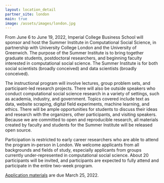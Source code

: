 ```yaml
---
layout: location_detail
partner_site: london
main: true
image: /assets/images/london.jpg
---
```


From June 6 to June 19, 2022, Imperial College Business School will sponsor and host the Summer Institute in Computational Social Science, in partnership with University College London and the University of Greenwich. The purpose of the Summer Institute is to bring together graduate students, postdoctoral researchers, and beginning faculty interested in computational social science. The Summer Institute is for both social scientists (broadly conceived) and data scientists (broadly conceived).

The instructional program will involve lectures, group problem sets, and participant-led research projects. There will also be outside speakers who conduct computational social science research in a variety of settings, such as academia, industry, and government. Topics covered include text as data, website scraping, digital field experiments, machine learning, and ethics. There will be ample opportunities for students to discuss their ideas and research with the organizers, other participants, and visiting speakers. Because we are committed to open and reproducible research, all materials created by faculty and students for the Summer Institute will be released open source.

Participation is restricted to early career researchers who are able to attend the program in-person in London. We welcome applicants from all backgrounds and fields of study, especially applicants from groups currently under-represented in computational social science. About 20 participants will be invited, and participants are expected to fully attend and participate in the entire two-week program.

[Application materials](https://compsocialscience.github.io/summer-institute/2022/london/apply) are due March 25, 2022.
